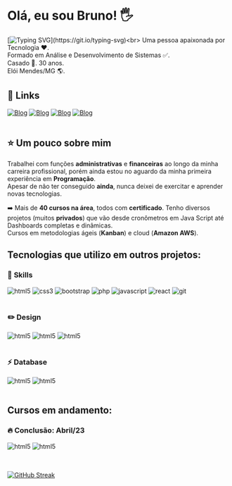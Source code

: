 # Olá, eu sou Bruno! 🖐️<br>
[![Typing SVG](https://readme-typing-svg.demolab.com?font=Fira+Code&weight=500&duration=3000&pause=1000&color=4268F7&background=EFF6FF00&vCenter=true&width=700&lines=Bem-vindo(a)+ao+meu+perfil.;Sinta-se+a+vontade!)](https://git.io/typing-svg)<br>
Uma pessoa apaixonada por Tecnologia ❤️.<br>
Formado em Análise e Desenvolvimento de Sistemas ✅.<br>
Casado 💑. 30 anos.<br>
Elói Mendes/MG 🌎.

## 🔗 Links<br>
[![Blog](https://img.shields.io/badge/Instagram-E4405F?style=for-the-badge&logo=instagram&logoColor=white)](https://www.instagram.com/brunopemelo/)
[![Blog](https://img.shields.io/badge/Facebook-1877F2?style=for-the-badge&logo=facebook&logoColor=white)](https://www.facebook.com/brunopemelo)
[![Blog](https://img.shields.io/badge/WhatsApp-25D366?style=for-the-badge&logo=whatsapp&logoColor=white)](https://wa.me/5535987171280)
[![Blog](https://img.shields.io/badge/LinkedIn-0077B5?style=for-the-badge&logo=linkedin&logoColor=white)](https://www.linkedin.com/in/brunopemelo)<br><br>


## ⭐ Um pouco sobre mim<br>

Trabalhei com funções **administrativas** e **financeiras** ao longo da minha carreira profissional, porém ainda estou no aguardo da minha primeira experiência em **Programação**.<br>
Apesar de não ter conseguido **ainda**, nunca deixei de exercitar e aprender novas tecnologias.<br>

➡️ Mais de **40 cursos na área**, todos com **certificado**. Tenho diversos projetos (muitos **privados**) que vão desde cronômetros em Java Script até Dashboards completas e dinâmicas.<br>
Cursos em metodologias ágeis (**Kanban**) e cloud (**Amazon AWS**).

## Tecnologias que utilizo em outros projetos:

### 🚀 **Skills**
<div style="display: inline_block">
<img align="center" alt="html5" src="https://img.shields.io/badge/HTML5-E34F26?style=for-the-badge&logo=html5&logoColor=white">
<img align="center" alt="css3" src="https://img.shields.io/badge/CSS3-1572B6?style=for-the-badge&logo=css3&logoColor=white">
<img align="center" alt="bootstrap" src="https://img.shields.io/badge/Bootstrap-563D7C?style=for-the-badge&logo=bootstrap&logoColor=white">
<img align="center" alt="php" src="https://img.shields.io/badge/PHP-777BB4?style=for-the-badge&logo=php&logoColor=white">
<img align="center" alt="javascript" src="https://img.shields.io/badge/JavaScript-F7DF1E?style=for-the-badge&logo=javascript&logoColor=black">
<img align="center" alt="react" src="https://img.shields.io/badge/React-20232A?style=for-the-badge&logo=react&logoColor=61DAFB">
<img align="center" alt="git" src="https://img.shields.io/badge/GIT-E44C30?style=for-the-badge&logo=git&logoColor=white"><br><br>
  

### ✏️ **Design**
<img align="center" alt="html5" src="https://img.shields.io/badge/Figma-F24E1E?style=for-the-badge&logo=figma&logoColor=white">
<img align="center" alt="html5" src="https://img.shields.io/badge/Canva-%2300C4CC.svg?&style=for-the-badge&logo=Canva&logoColor=white">
<img align="center" alt="html5" src="https://img.shields.io/badge/Behance-0054F7?style=for-the-badge&logo=behance&logoColor=white"><br><br>

### ⚡ **Database**
<img align="center" alt="html5" src="https://img.shields.io/badge/SQLite-07405E?style=for-the-badge&logo=sqlite&logoColor=white">
<img align="center" alt="html5" src="https://img.shields.io/badge/MySQL-005C84?style=for-the-badge&logo=mysql&logoColor=white"><br><br>

## Cursos em andamento:
### 🔥 **Conclusão: Abril/23**
<img align="center" alt="html5" src="https://img.shields.io/badge/React_Native-20232A?style=for-the-badge&logo=react&logoColor=61DAFB">
<img align="center" alt="html5" src="https://img.shields.io/badge/Node.js-43853D?style=for-the-badge&logo=node.js&logoColor=white"><br><br><br>



[![GitHub Streak](https://github-readme-streak-stats.herokuapp.com?user=brunopemelo&theme=dark&hide_border=true&locale=pt_BR&date_format=n%2Fj%5B%2FY%5D&mode=weekly)](https://git.io/streak-stats)
</div>
